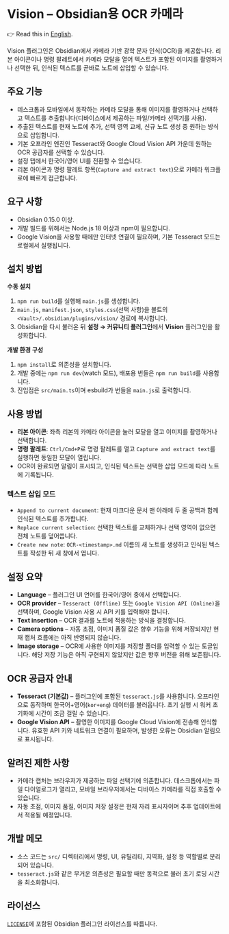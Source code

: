 # Vision – Obsidian용 OCR 카메라
👉 Read this in [English](README.md).

Vision 플러그인은 Obsidian에서 카메라 기반 광학 문자 인식(OCR)을 제공합니다. 리본 아이콘이나 명령 팔레트에서 카메라 모달을 열어 텍스트가 포함된 이미지를 촬영하거나 선택한 뒤, 인식된 텍스트를 곧바로 노트에 삽입할 수 있습니다.

## 주요 기능
- 데스크톱과 모바일에서 동작하는 카메라 모달을 통해 이미지를 촬영하거나 선택하고 텍스트를 추출합니다(디바이스에서 제공하는 파일/카메라 선택기를 사용).
- 추출된 텍스트를 현재 노트에 추가, 선택 영역 교체, 신규 노트 생성 중 원하는 방식으로 삽입합니다.
- 기본 오프라인 엔진인 Tesseract와 Google Cloud Vision API 가운데 원하는 OCR 공급자를 선택할 수 있습니다.
- 설정 탭에서 한국어/영어 UI를 전환할 수 있습니다.
- 리본 아이콘과 명령 팔레트 항목(`Capture and extract text`)으로 카메라 워크플로에 빠르게 접근합니다.

## 요구 사항
- Obsidian 0.15.0 이상.
- 개발 빌드를 위해서는 Node.js 18 이상과 npm이 필요합니다.
- Google Vision을 사용할 때에만 인터넷 연결이 필요하며, 기본 Tesseract 모드는 로컬에서 실행됩니다.

## 설치 방법
**수동 설치**
1. `npm run build`를 실행해 `main.js`를 생성합니다.
2. `main.js`, `manifest.json`, `styles.css`(선택 사항)을 볼트의 `<Vault>/.obsidian/plugins/vision/` 경로에 복사합니다.
3. Obsidian을 다시 불러온 뒤 **설정 → 커뮤니티 플러그인**에서 **Vision** 플러그인을 활성화합니다.

**개발 환경 구성**
1. `npm install`로 의존성을 설치합니다.
2. 개발 중에는 `npm run dev`(watch 모드), 배포용 번들은 `npm run build`를 사용합니다.
3. 진입점은 `src/main.ts`이며 esbuild가 번들을 `main.js`로 출력합니다.

## 사용 방법
- **리본 아이콘**: 좌측 리본의 카메라 아이콘을 눌러 모달을 열고 이미지를 촬영하거나 선택합니다.
- **명령 팔레트**: `Ctrl/Cmd+P`로 명령 팔레트를 열고 `Capture and extract text`를 실행하면 동일한 모달이 열립니다.
- OCR이 완료되면 알림이 표시되고, 인식된 텍스트는 선택한 삽입 모드에 따라 노트에 기록됩니다.

### 텍스트 삽입 모드
- `Append to current document`: 현재 마크다운 문서 맨 아래에 두 줄 공백과 함께 인식된 텍스트를 추가합니다.
- `Replace current selection`: 선택한 텍스트를 교체하거나 선택 영역이 없으면 전체 노트를 덮어씁니다.
- `Create new note`: `OCR-<timestamp>.md` 이름의 새 노트를 생성하고 인식된 텍스트를 작성한 뒤 새 창에서 엽니다.

## 설정 요약
- **Language** – 플러그인 UI 언어를 한국어/영어 중에서 선택합니다.
- **OCR provider** – `Tesseract (Offline)` 또는 `Google Vision API (Online)`을 선택하며, Google Vision 사용 시 API 키를 입력해야 합니다.
- **Text insertion** – OCR 결과를 노트에 적용하는 방식을 결정합니다.
- **Camera options** – 자동 초점, 이미지 품질 값은 향후 기능을 위해 저장되지만 현재 캡처 흐름에는 아직 반영되지 않습니다.
- **Image storage** – OCR에 사용한 이미지를 저장할 폴더를 입력할 수 있는 토글입니다. 해당 저장 기능은 아직 구현되지 않았지만 값은 향후 버전을 위해 보존됩니다.

## OCR 공급자 안내
- **Tesseract (기본값)** – 플러그인에 포함된 `tesseract.js`를 사용합니다. 오프라인으로 동작하며 한국어+영어(`kor+eng`) 데이터를 불러옵니다. 초기 실행 시 워커 초기화에 시간이 조금 걸릴 수 있습니다.
- **Google Vision API** – 촬영한 이미지를 Google Cloud Vision에 전송해 인식합니다. 유효한 API 키와 네트워크 연결이 필요하며, 발생한 오류는 Obsidian 알림으로 표시됩니다.

## 알려진 제한 사항
- 카메라 캡처는 브라우저가 제공하는 파일 선택기에 의존합니다. 데스크톱에서는 파일 다이얼로그가 열리고, 모바일 브라우저에서는 디바이스 카메라를 직접 호출할 수 있습니다.
- 자동 초점, 이미지 품질, 이미지 저장 설정은 현재 자리 표시자이며 추후 업데이트에서 적용될 예정입니다.

## 개발 메모
- 소스 코드는 `src/` 디렉터리에서 명령, UI, 유틸리티, 지역화, 설정 등 역할별로 분리되어 있습니다.
- `tesseract.js`와 같은 무거운 의존성은 필요할 때만 동적으로 불러 초기 로딩 시간을 최소화합니다.

## 라이선스
[`LICENSE`](LICENSE)에 포함된 Obsidian 플러그인 라이선스를 따릅니다.
